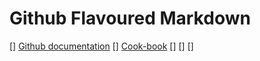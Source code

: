 # Github Flavoured Markdown

[] <a href=https://help.github.com/en>Github documentation<a>
[] <a href=https://github.com/MarioSimunic/cook-book.git>Cook-book<a>
[]
[]
[]
